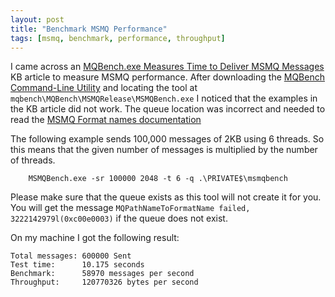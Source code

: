 ```yaml
---
layout: post
title: "Benchmark MSMQ Performance"
tags: [msmq, benchmark, performance, throughput]
---
```


I came across an [MQBench.exe Measures Time to Deliver MSMQ Messages](https://support.microsoft.com/en-us/kb/186194) KB article to measure MSMQ performance. After downloading the [MQBench Command-Line Utility](https://www.microsoft.com/en-us/download/details.aspx?id=94) and locating the tool at `mqbench\MQBench\MSMQRelease\MSMQBench.exe` I noticed that the examples in the KB article did not work. The queue location was incorrect and needed to read the [MSMQ Format names documentation](https://msdn.microsoft.com/en-us/library/ms700996(v=vs.85).aspx)

The following example sends 100,000 messages of 2KB using 6 threads. So this means that the given number of messages is multiplied by the number of threads.

```
    MSMQBench.exe -sr 100000 2048 -t 6 -q .\PRIVATE$\msmqbench
```

Please make sure that the queue exists as this tool will not create it for you. You will get the message `MQPathNameToFormatName failed, 3222142979l(0xc00e0003)` if the queue does not exist.


On my machine I got the following result:

```
Total messages: 600000 Sent
Test time:      10.175 seconds
Benchmark:      58970 messages per second
Throughput:     120770326 bytes per second
```
